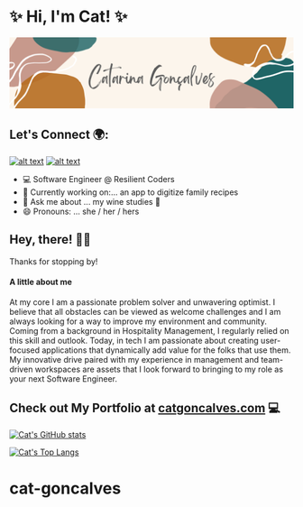 # ✨ Hi, I'm Cat! ✨
![Personalized Banner](https://github.com/cat-goncalves/portfolio/blob/main/images/portfolio-banner.png)

## Let's Connect 🌍:
<a href="https://www.linkedin.com/in/cat-goncalves"> ![alt text](https://img.shields.io/badge/-LinkedIn-0e76a8?style=plastic&logo=linkedIn)</a>
<a href="https://twitter.com/cgoncalvesdev">![alt text](https://img.shields.io/badge/-Twitter-1DA1F2?style=plastic&logo=Twitter) </a>

- 💻 Software Engineer @ Resilient Coders
- 📲 Currently working on:... an app to digitize family recipes
- 💬 Ask me about ... my wine studies 🍷
- 😄 Pronouns: ... she / her / hers

## Hey, there! 👋🏼 

Thanks for stopping by!

#### A little about me

At my core I am a passionate problem solver and unwavering optimist. I believe that all obstacles can be viewed as welcome challenges and I am always looking for a way to improve my environment and community. Coming from a background in Hospitality Management, I regularly relied on this skill and outlook. Today, in tech I am passionate about creating user-focused applications that dynamically add value for the folks that use them. My innovative drive paired with my experience in management and team-driven workspaces are assets that I look forward to bringing to my role as your next Software Engineer.


## Check out My Portfolio at [catgoncalves.com](https://slot-machine.catgoncalves.com/) 💻

[![Cat's GitHub stats](https://github-readme-stats.vercel.app/api?username=cat-goncalves)](https://github.com/cat-goncalves/github-readme-stats)
 
[![Cat's Top Langs](https://github-readme-stats.vercel.app/api/top-langs/?username=cat-goncalves&layout=compact)](https://github.com/cat-goncalves/github-readme-stats)


# cat-goncalves
